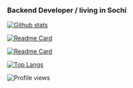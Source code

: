 ### Backend Developer / living in Sochi

[![Github stats](https://github-readme-stats.vercel.app/api?username=dzendyn&show_icons=true&theme=vue)](https://github.com/dzendyn)

[![Readme Card](https://github-readme-stats.vercel.app/api/pin/?username=dzendyn&repo=zen-cf-ddns)](https://github.com/dzendyn/zen-cf-ddns)

[![Readme Card](https://github-readme-stats.vercel.app/api/pin/?username=dzendyn&repo=baseBackend)](https://github.com/dzendyn/baseBackend)

[![Top Langs](https://github-readme-stats.vercel.app/api/top-langs/?username=dzendyn&show_icons=true&theme=vue)](https://github.com/dzendyn)






![Profile views](https://gpvc.arturio.dev/dzendyn)

<!--
**DzenDyn/DzenDyn** is a ✨ _special_ ✨ repository because its `README.md` (this file) appears on your GitHub profile.

Here are some ideas to get you started:

- 🔭 I’m currently working on ...
- 🌱 I’m currently learning ...
- 👯 I’m looking to collaborate on ...
- 🤔 I’m looking for help with ...
- 💬 Ask me about ...
- 📫 How to reach me: ...
- 😄 Pronouns: ...
- ⚡ Fun fact: ...
-->
